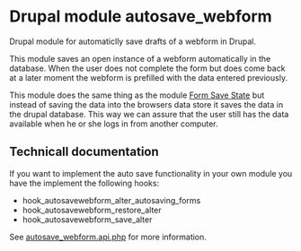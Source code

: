 # Drupal module autosave_webform
Drupal module for automaticlly save drafts of a webform in Drupal.

This module saves an open instance of a webform automatically in the database. 
When the user does not complete the form but does come back at a later moment the webform is prefilled with the data entered
previously.

This module does the same thing as the module [Form Save State](https://www.drupal.org/project/form_save_state) but 
instead of saving the data into the browsers data store it saves the data in the drupal database. This way we can assure
that the user still has the data available when he or she logs in from another computer.

## Technicall documentation

If you want to implement the auto save functionality in your own module you have the implement the following hooks:

* hook_autosavewebform_alter_autosaving_forms
* hook_autosavewebform_restore_alter
* hook_autosavewebform_save_alter

See [autosave_webform.api.php](autosave_webform.api.php) for more information.
